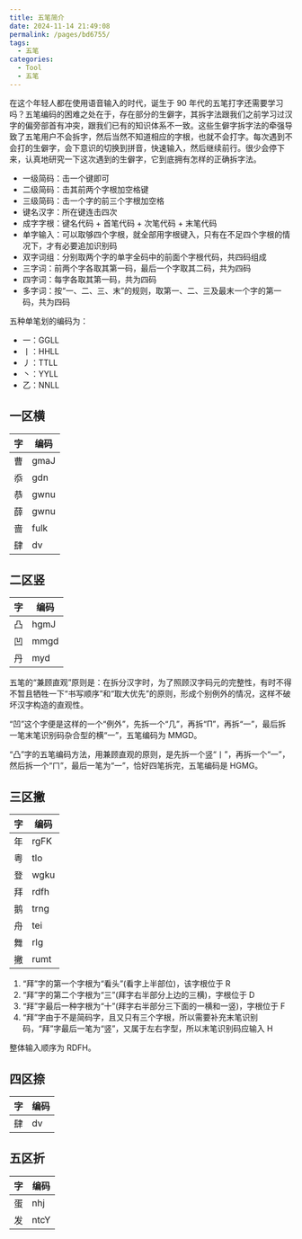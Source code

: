 ```yaml
---
title: 五笔简介
date: 2024-11-14 21:49:08
permalink: /pages/bd6755/
tags:
  - 五笔
categories:
  - Tool
  - 五笔
---
```


在这个年轻人都在使用语音输入的时代，诞生于 90 年代的五笔打字还需要学习吗？五笔编码的困难之处在于，存在部分的生僻字，其拆字法跟我们之前学习过汉字的偏旁部首有冲突，跟我们已有的知识体系不一致。这些生僻字拆字法的牵强导致了五笔用户不会拆字，然后当然不知道相应的字根，也就不会打字。每次遇到不会打的生僻字，会下意识的切换到拼音，快速输入，然后继续前行。很少会停下来，认真地研究一下这次遇到的生僻字，它到底拥有怎样的正确拆字法。

<!-- more -->

- 一级简码：击一个键即可
- 二级简码：击其前两个字根加空格键
- 三级简码：击一个字的前三个字根加空格
- 键名汉字：所在键连击四次
- 成字字根：键名代码 + 首笔代码 + 次笔代码 + 末笔代码
- 单字输入：可以取够四个字根，就全部用字根键入，只有在不足四个字根的情况下，才有必要追加识别码
- 双字词组：分别取两个字的单字全码中的前面个字根代码，共四码组成
- 三字词：前两个字各取其第一码，最后一个字取其二码，共为四码
- 四字词：每字各取其第一码，共为四码
- 多字词：按“一、二、三、末”的规则，取第一、二、三及最末一个字的第一码，共为四码

五种单笔划的编码为：

- 一：GGLL
- 丨：HHLL
- 丿：TTLL
- 丶：YYLL
- 乙：NNLL

## 一区横

| 字  | 编码 |
| --- | ---- |
| 曹  | gmaJ |
| 忝  | gdn  |
| 恭  | gwnu |
| 薛  | gwnu |
| 啬  | fulk |
| 肆  | dv   |

## 二区竖

| 字  | 编码 |
| --- | ---- |
| 凸  | hgmJ |
| 凹  | mmgd |
| 丹  | myd  |

五笔的“兼顾直观”原则是：在拆分汉字时，为了照顾汉字码元的完整性，有时不得不暂且牺牲一下“书写顺序”和“取大优先”的原则，形成个别例外的情况，这样不破坏汉字构造的直观性。

“凹”这个字便是这样的一个“例外”，先拆一个“几”，再拆“Π”，再拆“一”，最后拆一笔末笔识别码杂合型的横“一”，五笔编码为 MMGD。

“凸”字的五笔编码方法，用兼顾直观的原则，是先拆一个竖“丨”，再拆一个“一”，然后拆一个“ㄇ”，最后一笔为“一”，恰好四笔拆完，五笔编码是 HGMG。

## 三区撇

| 字  | 编码 |
| --- | ---- |
| 年  | rgFK |
| 粤  | tlo  |
| 登  | wgku |
| 拜  | rdfh |
| 鹅  | trng |
| 舟  | tei  |
| 舞  | rlg  |
| 撇  | rumt |

1. “拜”字的第一个字根为“看头”(看字上半部位)，该字根位于 R
2. “拜”字的第二个字根为“三”(拜字右半部分上边的三横)，字根位于 D
3. “拜”字最后一种字根为“十”(拜字右半部分三下面的一横和一竖)，字根位于 F
4. “拜”字由于不是简码字，且又只有三个字根，所以需要补充末笔识别码，“拜”字最后一笔为“竖”，又属于左右字型，所以末笔识别码应输入 H

整体输入顺序为 RDFH。

## 四区捺

| 字  | 编码 |
| --- | ---- |
| 肆  | dv   |

## 五区折

| 字  | 编码 |
| --- | ---- |
| 蛋  | nhj  |
| 发  | ntcY |
